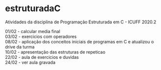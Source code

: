 # estruturadaC
Atividades da disciplina de Programação Estruturada em C - ICUFF 2020.2

01/02 - calcular media final <br/>
03/02 - exercicios com operadores <br/>
08/02 - aplicação dos conceitos iniciais de programas em C e atualizou o drive da turma <br/>
10/02 - apresentação das estruturas de repeticao <br/>
22/02 - aula de exercicios e duvidas <br/>
24/02 - ver aula gravada 